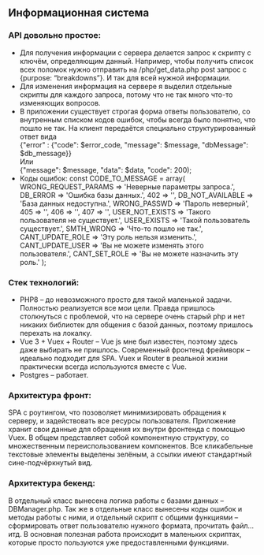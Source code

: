 ## Информационная система
### API довольно простое:  
-	Для получения информации с сервера делается запрос к скрипту с ключём, определяющим данный. Например, чтобы получить список всех поломок нужно отправить на /php/get_data.php post запрос с {purpose: “breakdowns”}. И так для всей нужной информации. 
-	Для изменения информация на сервере я выделил отдельные скрипты для каждого запроса, потому что не так много что-то изменяющих вопросов.
-	В приложении существует строгая форма ответы пользователю, со внутренным списком кодов ошибок, чтобы всегда было понятно, что пошло не так. На клиент передаётся специально структурированный ответ вида  
{"error" : {"code": $error_code,  "message": $message,  "dbMessage": $db_message}}  
Или  
{"message": $message,  "data": $data,  "code": 200);
-	Коды ошибок:
const CODE_TO_MESSAGE = array(
    WRONG_REQUEST_PARAMS => 'Неверные параметры запроса.',
    DB_ERROR => 'Ошибка базы данных.',
    402 => '',
    DB_NOT_AVAILABLE => 'База данных недоступна.',
    WRONG_PASSWD => 'Пароль неверный',
    405 => '',
    406 => '',
    407 => '',
    USER_NOT_EXISTS => 'Такого пользователя не существует.',
    USER_EXISTS => 'Такой пользователь существует.',
    SMTH_WRONG => 'Что-то пошло не так.',
    CANT_UPDATE_ROLE => 'Эту роль нельзя изменить.',
    CANT_UPDATE_USER => 'Вы не можете изменять этого пользователя.',
    CANT_SET_ROLE => 'Вы не можете назначить эту роль.'
    );

### Стек технологий:
-	PHP8 – до невозможного просто для такой маленькой задачи. Полностью реализуется все мои цели. Правда пришлось столкнуться с проблемой, что на сервере очень старый php и нет никаких библиотек для общения с базой данных, поэтому пришлось перехать на локалку.
-	Vue 3 + Vuex + Router – Vue js мне был известен, поэтому здесь даже выбирать не пришлось. Современный фронтенд фреймворк – идеально подходит для SPA. Vuex и Router в реальной жизни практически всегда используются вместе с Vue.
-	Postgres – работает.
### Архитектура фронт:
SPA с роутингом, что позоволяет минимизировать обращения к серверу, и задействовать все ресурсы пользователя. Приложение хранит свои данные для обращения их внутри фронтенда с помощью Vuex. В общем представляет собой компонентную структуру, со множественным переиспользованием компонентов. Все кликабельные текстовые элементы выделены зелёным, а ссылки имеют стандартный сине-подчёркнутый вид.
### Архитектура бекенд:
В отдельный класс вынесена логика работы с базами данных – DBManager.php. Так же в отдельные класс вынесены коды ошибок и методы работы с ними, и отдельный скрипт с общими функциями – сформировать ответ пользователю нужного формата, прочитать файл… итд. В основная полезная работа происходит в маленьких скриптах, которые просто пользуются уже предоставленными функциями. 
